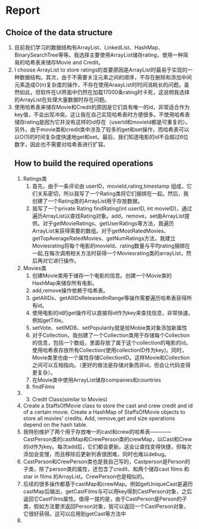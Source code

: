 # Report
## Choice of the data structure
1. 目前我们学习的数据结构有ArrayList、LinkedList、HashMap、BinarySearchTree等等。我选择主要使用ArrayList储存rating，使用一种简易的哈希表来储存Movie and Credit。
2. I choose ArrayList to store ratings的首要原因是ArrayList时最易于实现的一种数据结构。其次，由于不需要关注元素之间的顺序，不存在删除和添加中间元素造成O(n)复杂度的操作，不存在使用AraayList时时间消耗长的问题。虽然如此，但软件在UI界面中仍然在加载17000条rating时卡死，这说明我选择的ArrayList在处理大量数据时存在问题。
3. 使用哈希表来储存Movie和Credit的原因是它们具有唯一的id，非常适合作为key值，不会出现冲突。这让我在自己实现哈希表时方便很多。不使用哈希表储存rating是因为它并没有这样的id存在（userId和movieId都是可重复的）。另外，由于movie类和credit类中涉及了较多的get和set操作，而哈希表可以以O(1)的时间复杂度快速地get和set。最后，我们知道电影的id不会超过6位数字，因此也不需要对哈希表进行扩容。
   ## How to build the required operations
    1. Ratings类
       1. 首先，由于一条评论由 userID，movieId,rating,timestamp 组成，它们关系密切，所以我写了一个Rating类将它们捆绑在一起。然后，我创建了一个Rating类的ArrayList用于存放数据。
       2. 我写了一个private Rating findRating(int userID, int movieID)，通过遍历ArrayList以查找Rating对象。add，remove，set由ArrayList提供。对于getMovieRatings、getUserRatings等方法，我遍历ArrayList来获得需要的数组。对于getMostRatedMovies、getTopAverageRatedMovies、getNumRatings方法，我建立Moviesrating将每个电影的movieId、rating数量与平均rating捆绑在一起,在每次调用相关方法时获得一个Moviesrating类的arrayList，然后再对它进行操作。
    2. Movies类
       1. 创建Movie类用于储存一个电影的信息。创建一个Movie类的HashMap来储存所有电影。
       2. add,remove操作依赖于哈希表。
       3. getAllIDs、getAllIDsReleasedInRange等操作需要遍历哈希表获得所有id。
       4. 使用电影的id的get操作可以直接将id作为key来查找信息，非常快速。例如getTitle。
       5. setVote、setIMDB、setPopularity就是给Mobie类对象添加新属性
       6. 对于Collection，我创建了一个Collection类用于存储每个Collection的信息，包括一个数组，里面存放了属于这个collection的电影的id。使用哈希表存放所有Collection(使用collectionID作为key)。同时，Movie类里也由一个属性存储CollectionID。这样Movie和Collection之间可以互相指向。（更好的做法是存储对象而非id，但会让代码变得更复杂）。
       7. 在Movie类中使用ArrayList储存companies和countries
       8. findFilms
    3. 3. Credit Class(similar to Movies)
   1. Create a StaffsOfMovie class to store the cast and crew credit and id of a certain movie. Create a HashMap of StaffsOfMovie objects to store all movies' credits. Add, remove,get and size operations depend on the hash table. 
   2. 我特别维护了两个用于存放唯一的cast和crew的哈希表————CastPerson类的castMap和CrewPerson类的crewMap，以Cast和Crew的id作为key。每次add后，它们都会更新。这会让查找变得快捷，但每次添加会变慢，而且移除后更新列表很困难，同时也难以debug。
   3. CastPerson和CrewPerson类也是我自己写的，Castperson是Person的子类，除了person类的属性，还包含了credit、和两个储存cast films 和 star in films 的ArrayList。CrewPerson也是相似的。
   4. 后续的很多操作都基于castMap和crewMap。例如getUniqueCast是遍历castMap后输出，getCastFilms与可以用key得到CastPerson对象，之后返回它CastFilms属性。值得一提的是，由于CastPerson是Person的子类，假如方法要求返回Person对象，我可以返回一个CastPerson对象，它很好获得。这可以应用到getCast等方法中
   5. 
        
